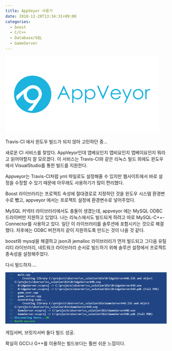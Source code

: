```yaml
---
title: AppVeyor 사용기
date: 2018-12-28T13:34:31+09:00
categories:
  - boost
  - C/C++
  - Database/SQL
  - GameServer
---
```

![](/assets/images/appveyor-card.png)

Travis-CI 에서 윈도우 빌드가 되지 않아 고민하던 중...

새로운 CI 서비스를 찾았다. AppVeyor인데 앱베요인지 앱비요인지 앱베이요인지 뭐라고 읽어야할지 잘 모르겠다. 이 서비스는 Travis-CI와 같은 리눅스 빌드 외에도 윈도우에서 VisualStudio를 통한 빌드를 지원한다.

Appveyor는 Travis-CI처럼 yml 파일로도 설정해줄 수 있지만 웹사이트에서 바로 설정을 수정할 수 있기 때문에 아무래도 사용하기가 많이 편리했다.

Boost 라이브러리는 프로젝트 속성에 절대경로로 지정하던 것을 윈도우 시스템 환경변수로 뺐고, appveyor 에서는 프로젝트 설정에 환경변수로 넣어주었다.

MySQL 커넥터 라이브러리에서도 충돌이 생겼는데, appveyor 에는 MySQL ODBC 드라이버만 지원하고 있었다. 나는 리눅스에서도 빌드되게 하려고 따로 MySQL-C++-Connector를 사용하고 있다. 일단 이 라이브러리를 솔루션에 포함시키는 것으로 해결했다. 차후에는 ODBC 버전까지 같이 지원하도록 만드는 것이 나을 것 같다.

boost와 mysql을 해결하고 json과 jemalloc 라이브러리가 먼저 빌드되고 그다음 유틸리티 라이브러리, 네트워크 라이브러리 순서로 빌드하기 위해 솔루션 설정에서 프로젝트 종속성을 설정해주었다.

다시 빌드하자....

![](/assets/images/appveyor-build-success.png)

게임서버, 브릿지서버 둘다 빌드 성공.

확실히 GCC나 G++를 이용하는 빌드보다는 훨씬 쉬운 느낌이다.
